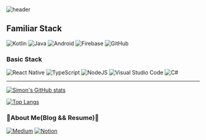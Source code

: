 ![header](https://capsule-render.vercel.app/api?type=waving&color=auto&height=250&section=header&text=Simon's%20Workspace)



## Familiar Stack
<img alt="Kotlin" src="https://img.shields.io/badge/kotlin-%230095D5.svg?style=for-the-badge&logo=kotlin&logoColor=white"/> <img alt="Java" src="https://img.shields.io/badge/java-%23ED8B00.svg?style=for-the-badge&logo=java&logoColor=white"/> <img alt="Android" src="https://img.shields.io/badge/Android-3DDC84?style=for-the-badge&logo=android&logoColor=white" /> <img alt="Firebase" src="https://img.shields.io/badge/firebase-%23039BE5.svg?style=for-the-badge&logo=firebase"/> <img alt="GitHub" src="https://img.shields.io/badge/github-%23121011.svg?style=for-the-badge&logo=github&logoColor=white"/>


### Basic Stack
<img alt="React Native" src="https://img.shields.io/badge/react_native-%2320232a.svg?style=for-the-badge&logo=react&logoColor=%2361DAFB"/> <img alt="TypeScript" src="https://img.shields.io/badge/typescript-%23007ACC.svg?style=for-the-badge&logo=typescript&logoColor=white"/> <img alt="NodeJS" src="https://img.shields.io/badge/node.js-%2343853D.svg?style=for-the-badge&logo=node-dot-js&logoColor=white"/>
<img alt="Visual Studio Code" src="https://img.shields.io/badge/VisualStudioCode-0078d7.svg?style=for-the-badge&logo=visual-studio-code&logoColor=white"/> <img alt="C#" src="https://img.shields.io/badge/c%23-%23239120.svg?style=for-the-badge&logo=c-sharp&logoColor=white"/> 

----



[![Simon's GitHub stats](https://github-readme-stats.vercel.app/api?username=SimonMJC)](https://github.com/SimonMJC/github-readme-stats)


[![Top Langs](https://github-readme-stats.vercel.app/api/top-langs/?username=SimonMJC&layout=compact&show_icons=true&theme=synthwave)](https://github.com/SimonMJC/github-readme-stats)

### 🥑About Me(Blog && Resume)🥑
<a href="https://glwona.medium.com"><img alt="Medium" src="https://img.shields.io/badge/Medium-12100E?style=for-the-badge&logo=medium&logoColor=white"/></a>
<a href="https://www.notion.so/f6dc1f14948848f1b55315bf42fad89d"><img alt="Notion" src="https://img.shields.io/badge/Notion-%23000000.svg?style=for-the-badge&logo=notion&logoColor=white"/></a>
